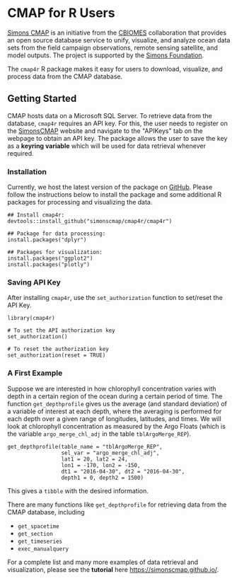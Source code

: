 # CMAP for R Users

[Simons CMAP](https://cmap.readthedocs.io/en/latest/index.html) is an initiative
from the [CBIOMES](https://cbiomes.org/) collaboration that provides an open
source database service to unify, visualize, and analyze ocean data sets from
the field campaign observations, remote sensing satellite, and model
outputs. The project is supported by the [Simons
Foundation](https://www.simonsfoundation.org/).

The `cmap4r` R package makes it easy for users to download, visualize, and process data from the CMAP database.



## Getting Started

CMAP hosts data on a Microsoft SQL Server. To retrieve data from the database,
`cmap4r` requires an API key. For this, the user needs to register on the
[SimonsCMAP](https://simonscmap.com/register) website and navigate to the
"APIKeys" tab on the webpage to obtain an API key. The package allows the user
to save the key as a **keyring variable** which will be used for data retrieval
whenever required.



### Installation
Currently, we host the latest version of the package on
[GitHub](https://github.com/simonscmap/cmap4r). Please follow the instructions
below to install the package and some additional R packages for processing and
visualizing the data.

```
## Install cmap4r:
devtools::install_github("simonscmap/cmap4r/cmap4r")

## Package for data processing:
install.packages("dplyr")  

## Packages for visualization:
install.packages("ggplot2")
install.packages("plotly")

```

### Saving API Key

After installing `cmap4r`, use the `set_authorization` function to set/reset the API Key. 

```
library(cmap4r)

# To set the API authorization key
set_authorization()

# To reset the authorization key
set_authorization(reset = TRUE)
```


### A First Example

Suppose we are interested in how chlorophyll concentration varies with depth in
a certain region of the ocean during a certain period of time.  The function
`get_depthprofile` gives us the average (and standard deviation) of a variable
of interest at each depth, where the averaging is performed for each depth over
a given range of longitudes, latitudes, and times.  We will look at chlorophyll
concentration as measured by the Argo Floats (which is the variable
`argo_merge_chl_adj` in the table `tblArgoMerge_REP`).

```
get_depthprofile(table_name = "tblArgoMerge_REP",
                 sel_var = "argo_merge_chl_adj",
                 lat1 = 20, lat2 = 24,
                 lon1 = -170, lon2 = -150,
                 dt1 = "2016-04-30", dt2 = "2016-04-30",
                 depth1 = 0, depth2 = 1500)
```

This gives a `tibble` with the desired information.

There are many functions like `get_depthprofile` for retrieving data from the CMAP database, including

- `get_spacetime`
- `get_section`
- `get_timeseries`
- `exec_manualquery`

For a complete list and many more examples of data retrieval and visualization,
please see the **tutorial** here https://simonscmap.github.io/.
